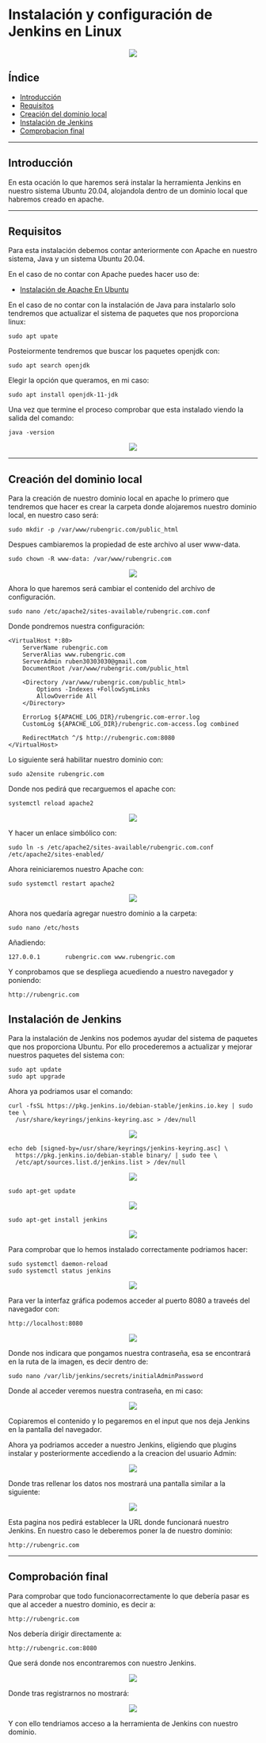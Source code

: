 # Instalación y configuración de Jenkins en Linux

<div align="center">
    <img src="../Imágenes/Instalación y configuración de Jenkins en Linux/Portada.png"/>
</div>

## Índice

- [Introducción](https://github.com/RubenGonz/Despliegues/blob/main/Jenkins/Instalaci%C3%B3n%20y%20configuraci%C3%B3n%20de%20Jenkins%20en%20Linux.md#introducci%C3%B3n)
- [Requisitos](https://github.com/RubenGonz/Despliegues/blob/main/Jenkins/Instalaci%C3%B3n%20y%20configuraci%C3%B3n%20de%20Jenkins%20en%20Linux.md#requisitos)
- [Creación del dominio local](https://github.com/RubenGonz/Despliegues/blob/main/Jenkins/Instalaci%C3%B3n%20y%20configuraci%C3%B3n%20de%20Jenkins%20en%20Linux.md#creaci%C3%B3n-del-dominio-local)
- [Instalación de Jenkins](https://github.com/RubenGonz/Despliegues/blob/main/Jenkins/Instalaci%C3%B3n%20y%20configuraci%C3%B3n%20de%20Jenkins%20en%20Linux.md#instalaci%C3%B3n-de-jenkins)
- [Comprobacion final](https://github.com/RubenGonz/Despliegues/blob/main/Jenkins/Instalaci%C3%B3n%20y%20configuraci%C3%B3n%20de%20Jenkins%20en%20Linux.md#comprobaci%C3%B3n-final)

---

## Introducción

En esta ocación lo que haremos será instalar la herramienta Jenkins en nuestro sistema Ubuntu 20.04, alojandola dentro de un dominio local que habremos creado en apache.

---

## Requisitos 

Para esta instalación debemos contar anteriormente con Apache en nuestro sistema, Java y un sistema Ubuntu 20.04.

En el caso de no contar con Apache puedes hacer uso de:

- [Instalación de Apache En Ubuntu](https://github.com/RubenGonz/Despliegues/blob/main/Apache/Instalaci%C3%B3n%20de%20Apache2.md)

En el caso de no contar con la instalación de Java para instalarlo solo tendremos que actualizar el sistema de paquetes que nos proporciona linux:

```console
sudo apt upate
```

Posteiormente tendremos que buscar los paquetes openjdk con:

```console
sudo apt search openjdk
```

Elegir la opción que queramos, en mi caso:

```console
sudo apt install openjdk-11-jdk
```

Una vez que termine el proceso comprobar que esta instalado viendo la salida del comando:

```console
java -version
```

<div align="center">
    <img src="../Imágenes/Instalación y configuración de Jenkins en Linux/VersionJava.png"/>
</div>

---

## Creación del dominio local

Para la creación de nuestro dominio local en apache lo primero que tendremos que hacer es crear la carpeta donde alojaremos nuestro dominio local, en nuestro caso será:

```console
sudo mkdir -p /var/www/rubengric.com/public_html
```

Despues cambiaremos la propiedad de este archivo al user www-data.

```console
sudo chown -R www-data: /var/www/rubengric.com
```

<div align="center">
    <img src="../Imágenes/Instalación y configuración de Jenkins en Linux/PropietarioCarpeta.png"/>
</div>

Ahora lo que haremos será cambiar el contenido del archivo de configuración.

```console
sudo nano /etc/apache2/sites-available/rubengric.com.conf
```

Donde pondremos nuestra configuración:

```
<VirtualHost *:80>
    ServerName rubengric.com
    ServerAlias www.rubengric.com
    ServerAdmin ruben30303030@gmail.com
    DocumentRoot /var/www/rubengric.com/public_html
 
    <Directory /var/www/rubengric.com/public_html>
        Options -Indexes +FollowSymLinks
        AllowOverride All
    </Directory>
 
    ErrorLog ${APACHE_LOG_DIR}/rubengric.com-error.log
    CustomLog ${APACHE_LOG_DIR}/rubengric.com-access.log combined

    RedirectMatch ^/$ http://rubengric.com:8080
</VirtualHost>
```

Lo siguiente será habilitar nuestro dominio con:

```console
sudo a2ensite rubengric.com
```

Donde nos pedirá que recarguemos el apache con:

```console
systemctl reload apache2
```

<div align="center">
    <img src="../Imágenes/Instalación y configuración de Jenkins en Linux/RecargarApache.png"/>
</div>

Y hacer un enlace simbólico con:

```console
sudo ln -s /etc/apache2/sites-available/rubengric.com.conf /etc/apache2/sites-enabled/
```

Ahora reiniciaremos nuestro Apache con:

```console
sudo systemctl restart apache2
```

<div align="center">
    <img src="../Imágenes/Instalación y configuración de Jenkins en Linux/ReiniciarApache.png"/>
</div>

Ahora nos quedaría agregar nuestro dominio a la carpeta:

```console
sudo nano /etc/hosts
```

Añadiendo:

```
127.0.0.1       rubengric.com www.rubengric.com
```

Y conprobamos que se despliega acuediendo a nuestro navegador y poniendo:

```console
http://rubengric.com
```

## Instalación de Jenkins

Para la instalación de Jenkins nos podemos ayudar del sistema de paquetes que nos proporciona Ubuntu. Por ello procederemos a actualizar y mejorar nuestros paquetes del sistema con:

```console
sudo apt update
sudo apt upgrade
```

Ahora ya podriamos usar el comando:

```console
curl -fsSL https://pkg.jenkins.io/debian-stable/jenkins.io.key | sudo tee \
  /usr/share/keyrings/jenkins-keyring.asc > /dev/null
```

<div align="center">
    <img src="../Imágenes/Instalación y configuración de Jenkins en Linux/InstalacionJenkins1.png"/>
</div>

```console
echo deb [signed-by=/usr/share/keyrings/jenkins-keyring.asc] \
  https://pkg.jenkins.io/debian-stable binary/ | sudo tee \
  /etc/apt/sources.list.d/jenkins.list > /dev/null
```

<div align="center">
    <img src="../Imágenes/Instalación y configuración de Jenkins en Linux/InstalacionJenkins2.png"/>
</div>

```console
sudo apt-get update
```

<div align="center">
    <img src="../Imágenes/Instalación y configuración de Jenkins en Linux/InstalacionJenkins3.png"/>
</div>

```console
sudo apt-get install jenkins
```

<div align="center">
    <img src="../Imágenes/Instalación y configuración de Jenkins en Linux/InstalacionJenkins4.png"/>
</div>

Para comprobar que lo hemos instalado correctamente podriamos hacer:

```console
sudo systemctl daemon-reload
sudo systemctl status jenkins
```

<div align="center">
    <img src="../Imágenes/Instalación y configuración de Jenkins en Linux/ComprobacionJenkins.png"/>
</div>

Para ver la interfaz gráfica podemos acceder al puerto 8080 a traveés del navegador con:

```console
http://localhost:8080
```

<div align="center">
    <img src="../Imágenes/Instalación y configuración de Jenkins en Linux/VistaJenkins.png"/>
</div>

Donde nos indicara que pongamos nuestra contraseña, esa se encontrará en la ruta de la imagen, es decir dentro de:

```console
sudo nano /var/lib/jenkins/secrets/initialAdminPassword
```

Donde al acceder veremos nuestra contraseña, en mi caso:

<div align="center">
    <img src="../Imágenes/Instalación y configuración de Jenkins en Linux/ContraseniaJenkins.png"/>
</div>

Copiaremos el contenido y lo pegaremos en el input que nos deja Jenkins en la pantalla del navegador.

Ahora ya podriamos acceder a nuestro Jenkins, eligiendo que plugins instalar y posteriormente accediendo a la creacion del usuario Admin:

<div align="center">
    <img src="../Imágenes/Instalación y configuración de Jenkins en Linux/LogJenkins.png"/>
</div>

Donde tras rellenar los datos nos mostrará una pantalla similar a la siguiente:

<div align="center">
    <img src="../Imágenes/Instalación y configuración de Jenkins en Linux/RutaJenkins.png"/>
</div>

Esta pagina nos pedirá establecer la URL donde funcionará nuestro Jenkins. En nuestro caso le deberemos poner la de nuestro dominio:

```console
http://rubengric.com
```

---

## Comprobación final 

Para comprobar que todo funcionacorrectamente lo que debería pasar es que al acceder a nuestro dominio, es decir a:

```console
http://rubengric.com
```

Nos debería dirigir directamente a:

```console
http://rubengric.com:8080
```

Que será donde nos encontraremos con nuestro Jenkins.

<div align="center">
    <img src="../Imágenes/Instalación y configuración de Jenkins en Linux/PantallaFinal.png"/>
</div>

Donde tras registrarnos no mostrará:

<div align="center">
    <img src="../Imágenes/Instalación y configuración de Jenkins en Linux/JenkinsFinal.png"/>
</div>

Y con ello tendriamos acceso a la herramienta de Jenkins con nuestro dominio.